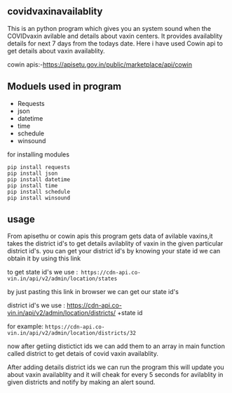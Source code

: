 ## covidvaxinavailablity
This is an python program which gives you an system sound when the COVIDvaxin avilable and details about vaxin centers.
It provides availablity details for next 7 days from the todays date.
Here i have used  Cowin api  to get details about vaxin availablity.

cowin apis:-https://apisetu.gov.in/public/marketplace/api/cowin

## Moduels used in program

* Requests
* json
* datetime
* time
* schedule
* winsound

for installing modules
```
pip install requests
pip install json
pip install datetime
pip install time
pip install schedule
pip install winsound
```
## usage
From apisethu or cowin apis this program gets data of avilable vaxins,it takes the district id's to get details avilablity of vaxin in the given particular district id's.
you can get your district id's by knowing your state id we can obtain it by using this link

to get state id's we use :``` https://cdn-api.co-vin.in/api/v2/admin/location/states```

by just pasting this link in browser we can get our state id's

district id's we use : https://cdn-api.co-vin.in/api/v2/admin/location/districts/ +state id

for example:
  ``` https://cdn-api.co-vin.in/api/v2/admin/location/districts/32 ```
  
now after getiing distictict ids we can add them to an array in main function called district  to get detais of covid vaxin availablity.

After adding details district ids we can run the program this will update you about vaxin availablity and it will cheak for every 5 seconds for avilablity in given districts and notify by making an alert sound.
